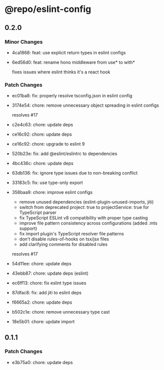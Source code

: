 # @repo/eslint-config

## 0.2.0

### Minor Changes

- 4ca1868: feat: use explicit return types in eslint configs
- 6ed56d0: feat: rename hono middleware from use* to with*

  fixes issues where eslint thinks it's a react hook

### Patch Changes

- ec01ba8: fix: properly resolve tsconfig.json in eslint config
- 3174e54: chore: remove unnecessary object spreading in eslint configs

  resolves #17

- c2e4c63: chore: update deps
- ce16c92: chore: update deps
- ce16c92: chore: upgrade to eslint 9
- 520b23e: fix: add @eslint/eslintrc to dependencies
- 4bc436c: chore: update deps
- 63db136: fix: ignore type issues due to non-breaking conflict
- 33183c5: fix: use type-only export
- 358baa9: chore: improve eslint configs
  - remove unused dependencies (eslint-plugin-unused-imports, jiti)
  - switch from deprecated project: true to projectService: true for TypeScript parser
  - fix TypeScript ESLint v8 compatibility with proper type casting
  - improve file pattern consistency across configurations (added .mts support)
  - fix import plugin's TypeScript resolver file patterns
  - don't disable rules-of-hooks on tsx/jsx files
  - add clarifying comments for disabled rules

  resolves #17

- 54d11ee: chore: update deps
- 43ebb87: chore: update deps (eslint)
- ec6ff13: chore: fix eslint type issues
- 87dfac8: fix: add jiti to eslint deps
- f6665a2: chore: update deps
- b502c1e: chore: remove unnecessary type cast
- 18e5b01: chore: update import

## 0.1.1

### Patch Changes

- e3b75a0: chore: update deps
